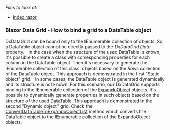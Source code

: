 <!-- default file list -->
*Files to look at*:

* [Index.razor](./CS/DataGridBindingToDataTable/Pages/Index.razor)
<!-- default file list end -->

### Blazor Data Grid - How to bind a grid to a DataTable object

DxDataGrid can be bound only to the IEnumerable collection of objects. So, a DataTable object cannot be directly passed to the *DxDataGrid.Data* property.
 
In the case when the structure of the used DataTable is known, it's possible to create a class with corresponding properties for each column in the DataTable object. Then it's necessary to generate the IEnumerable collection of this class' objects based on the *Rows* collection of the DataTable object. 
This approach is demonstrated in the first "Static object" grid.
 
In some cases, the DataTable object is generated dynamically and its structure is not known. For this scenario, our DxDataGrid supports binding to the IEnumerable collection of the [ExpandoObject](https://docs.microsoft.com/en-us/dotnet/api/system.dynamic.expandoobject?view=netframework-4.8) objects. It's possible to dynamically generate properties in such objects based on the structure of the used DataTable. 
This approach is demonstrated in the second "Dynamic object" grid. Check the [ConvertDataTableToExpandoObjectList](./CS/DataGridBindingToDataTable/Pages/Index.razor#L66) method which converts the DataTable object to the IEnumerable collection of the ExpandoObject objects.
